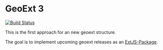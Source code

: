 # GeoExt 3

[![Build Status](https://travis-ci.org/KaiVolland/geoext3.svg?branch=master)](https://travis-ci.org/KaiVolland/geoext3)

This is the first approach for an new geoext structure.

The goal is to implement upcoming geoext releases as an 
[ExtJS-Package](http://docs.sencha.com/cmd/5.x/cmd_packages/cmd_packages.html).
